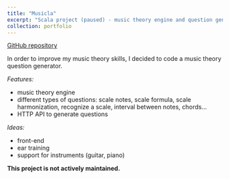 ```yaml
---
title: "Musicla"
excerpt: "Scala project (paused) - music theory engine and question generation"
collection: portfolio
---
```


[GitHub repository](https://github.com/simooonb/musicla)

In order to improve my music theory skills, I decided to code a music theory question generator.

*Features:*
- music theory engine
- different types of questions: scale notes, scale formula, scale harmonization, recognize a scale, interval between notes, chords...
- HTTP API to generate questions

*Ideas:*
- front-end
- ear training
- support for instruments (guitar, piano)

__This project is not actively maintained.__
